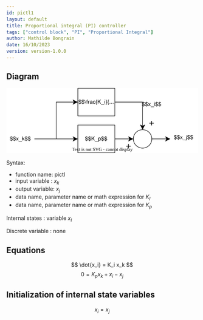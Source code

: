 ```yaml
---
id: pictl1
layout: default
title: Proportional integral (PI) controller
tags: ["control block", "PI", "Proportional Integral"]
author: Mathilde Bongrain
date: 16/10/2023
version: version-1.0.0
---
```


## Diagram

![pictl diagram](proportionalIntegralController.svg)

Syntax:  

- function name: pictl
- input variable : $x_k$
- output variable: $x_j$
- data name, parameter name or math expression for $K_I$
- data name, parameter name or math expression for $K_p$

Internal states : variable $x_i$

Discrete variable : none

## Equations

$$ \dot{x_i} = K_i x_k $$
$$ 0 = K_p x_k + x_i - x_j $$

## Initialization of internal state variables

$$
x_i = x_j
$$
